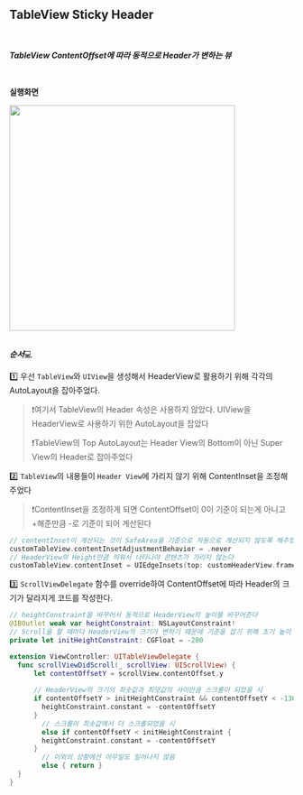 ## TableView Sticky Header

<br>

***TableView ContentOffset에 따라 동적으로 Header가 변하는 뷰***

<br>

**실행화면**

<img src='../../images/stickyView.gif' height="400px">

<br>

<br>

***순서***💻

1️⃣ 우선 `TableView`와 `UIView`을 생성해서 HeaderView로 활용하기 위해 각각의 AutoLayout을 잡아주었다.

> ❗️여기서 TableView의 Header 속성은 사용하지 않았다. UIView을 HeaderView로 사용하기 위한 AutoLayout을 잡았다
>
> ❗️TableView의 Top AutoLayout는 Header View의 Bottom이 아닌 Super View의 Header로 잡아주었다

2️⃣ `TableView`의 내용들이 `Header View`에 가리지 않기 위해 ContentInset을 조정해주었다

> ❗️ContentInset을 조정하게 되면 ContentOffset이 0이 기준이 되는게 아니고 +해준만큼 -로 기준이 되어 계산된다

```swift
// contentInset이 계산되는 것이 SafeArea을 기준으로 자동으로 계산되지 않도록 해주었다
customTableView.contentInsetAdjustmentBehavior = .never
// HeaderView의 Height만큼 띄워서 나타나야 콘텐츠가 가리지 않는다
customTableView.contentInset = UIEdgeInsets(top: customHeaderView.frame.height, left: 0, bottom: 0, right: 0)
```

3️⃣ `ScrollViewDelegate` 함수를 override하여 ContentOffset에 따라 Header의 크기가 달라지게 코드를 작성한다.

```swift
// heightConstraint을 바꾸어서 동적으로 HeaderView의 높이를 바꾸어준다
@IBOutlet weak var heightConstraint: NSLayoutConstraint!
// Scroll을 할 때마다 HeaderView의 크기가 변하기 때문에 기준을 잡기 위해 초기 높이 값을 선언
private let initHeightConstraint: CGFloat = -200

extension ViewController: UITableViewDelegate {
  func scrollViewDidScroll(_ scrollView: UIScrollView) {
      let contentOffsetY = scrollView.contentOffset.y
    
      // HeaderView의 크기의 최솟값과 최댓값의 사이만큼 스크롤이 되었을 시
      if contentOffsetY > initHeightConstraint && contentOffsetY < -130 {
        heightConstraint.constant = -contentOffsetY
      }
    	// 스크롤이 최솟값에서 더 스크롤되었을 시
    	else if contentOffsetY < initHeightConstraint {
        heightConstraint.constant = -contentOffsetY
      }
    	// 이외의 상황에선 아무일도 일어나지 않음
    	else { return }
  }
}
```





